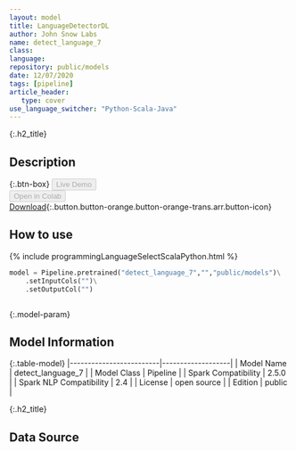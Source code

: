 ```yaml
---
layout: model
title: LanguageDetectorDL
author: John Snow Labs
name: detect_language_7
class: 
language: 
repository: public/models
date: 12/07/2020
tags: [pipeline]
article_header:
   type: cover
use_language_switcher: "Python-Scala-Java"
---
```


{:.h2_title}
## Description 




{:.btn-box}
<button class="button button-orange" disabled>Live Demo</button><br/><button class="button button-orange" disabled>Open in Colab</button><br/>[Download](https://s3.amazonaws.com/auxdata.johnsnowlabs.com/public/models/detect_language_7_xx_2.5.0_2.4_1594580832687.zip){:.button.button-orange.button-orange-trans.arr.button-icon}<br/>

## How to use 
<div class="tabs-box" markdown="1">

{% include programmingLanguageSelectScalaPython.html %}

```python
model = Pipeline.pretrained("detect_language_7","","public/models")\
	.setInputCols("")\
	.setOutputCol("")
```

```scala

```
</div>



{:.model-param}
## Model Information

{:.table-model}
|-------------------------|-------------------|
| Model Name              | detect_language_7 |
| Model Class             | Pipeline          |
| Spark Compatibility     | 2.5.0             |
| Spark NLP Compatibility | 2.4               |
| License                 | open source       |
| Edition                 | public            |




{:.h2_title}
## Data Source


